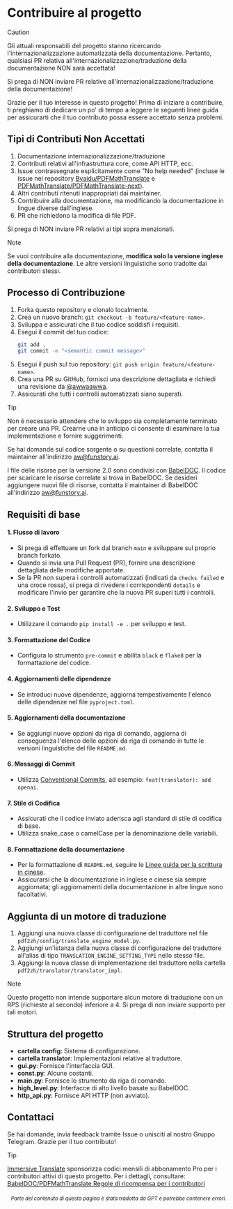 # Contribuire al progetto

> [!CAUTION]
>
> Gli attuali responsabili del progetto stanno ricercando l'internazionalizzazione automatizzata della documentazione. Pertanto, qualsiasi PR relativa all'internazionalizzazione/traduzione della documentazione NON sarà accettata!
>
> Si prega di NON inviare PR relative all'internazionalizzazione/traduzione della documentazione!

Grazie per il tuo interesse in questo progetto! Prima di iniziare a contribuire, ti preghiamo di dedicare un po' di tempo a leggere le seguenti linee guida per assicurarti che il tuo contributo possa essere accettato senza problemi.

## Tipi di Contributi Non Accettati

1. Documentazione internazionalizzazione/traduzione
2. Contributi relativi all'infrastruttura core, come API HTTP, ecc.
3. Issue contrassegnate esplicitamente come "No help needed" (incluse le issue nei repository [Byaidu/PDFMathTranslate](Byaidu/PDFMathTranslate) e [PDFMathTranslate/PDFMathTranslate-next](PDFMathTranslate/PDFMathTranslate-next)).
4. Altri contributi ritenuti inappropriati dai maintainer.
5. Contribuire alla documentazione, ma modificando la documentazione in lingue diverse dall'inglese.
6. PR che richiedono la modifica di file PDF.

Si prega di NON inviare PR relativi ai tipi sopra menzionati.

> [!NOTE]
>
> Se vuoi contribuire alla documentazione, **modifica solo la versione inglese della documentazione**. Le altre versioni linguistiche sono tradotte dai contributori stessi.

## Processo di Contribuzione

1. Forka questo repository e clonalo localmente.
2. Crea un nuovo branch: `git checkout -b feature/<feature-name>`.
3. Sviluppa e assicurati che il tuo codice soddisfi i requisiti.
4. Esegui il commit del tuo codice:
   ```bash
   git add .
   git commit -m "<semantic commit message>"
   ```
5. Esegui il push sul tuo repository: `git push origin feature/<feature-name>`.
6. Crea una PR su GitHub, fornisci una descrizione dettagliata e richiedi una revisione da [@awwaawwa](https://github.com/awwaawwa).
7. Assicurati che tutti i controlli automatizzati siano superati.

> [!TIP]
>
> Non è necessario attendere che lo sviluppo sia completamente terminato per creare una PR. Crearne una in anticipo ci consente di esaminare la tua implementazione e fornire suggerimenti.
>
> Se hai domande sul codice sorgente o su questioni correlate, contatta il maintainer all'indirizzo aw@funstory.ai.
>
> I file delle risorse per la versione 2.0 sono condivisi con [BabelDOC](https://github.com/funstory-ai/BabelDOC). Il codice per scaricare le risorse correlate si trova in BabelDOC. Se desideri aggiungere nuovi file di risorse, contatta il maintainer di BabelDOC all'indirizzo aw@funstory.ai.

## Requisiti di base

<h4 id="sop">1. Flusso di lavoro</h4>

   - Si prega di effettuare un fork dal branch `main` e sviluppare sul proprio branch forkato.
   - Quando si invia una Pull Request (PR), fornire una descrizione dettagliata delle modifiche apportate.
   - Se la PR non supera i controlli automatizzati (indicati da `checks failed` e una croce rossa), si prega di rivedere i corrispondenti `details` e modificare l'invio per garantire che la nuova PR superi tutti i controlli.


<h4 id="dev&test">2. Sviluppo e Test</h4>

   - Utilizzare il comando `pip install -e .` per sviluppo e test.


<h4 id="format">3. Formattazione del Codice</h4>

   - Configura lo strumento `pre-commit` e abilita `black` e `flake8` per la formattazione del codice.


<h4 id="requpdate">4. Aggiornamenti delle dipendenze</h4>

   - Se introduci nuove dipendenze, aggiorna tempestivamente l'elenco delle dipendenze nel file `pyproject.toml`.


<h4 id="docupdate">5. Aggiornamenti della documentazione</h4>

   - Se aggiungi nuove opzioni da riga di comando, aggiorna di conseguenza l'elenco delle opzioni da riga di comando in tutte le versioni linguistiche del file `README.md`.


<h4 id="commitmsg">6. Messaggi di Commit</h4>

   - Utilizza [Conventional Commits](https://www.conventionalcommits.org/en/v1.0.0/), ad esempio: `feat(translator): add openai`.


<h4 id="codestyle">7. Stile di Codifica</h4>

   - Assicurati che il codice inviato aderisca agli standard di stile di codifica di base.
   - Utilizza snake_case o camelCase per la denominazione delle variabili.


<h4 id="doctypo">8. Formattazione della documentazione</h4>

   - Per la formattazione di `README.md`, seguire le [Linee guida per la scrittura in cinese](https://github.com/sparanoid/chinese-copywriting-guidelines).
   - Assicurarsi che la documentazione in inglese e cinese sia sempre aggiornata; gli aggiornamenti della documentazione in altre lingue sono facoltativi.

## Aggiunta di un motore di traduzione

1. Aggiungi una nuova classe di configurazione del traduttore nel file `pdf2zh/config/translate_engine_model.py`.
2. Aggiungi un'istanza della nuova classe di configurazione del traduttore all'alias di tipo `TRANSLATION_ENGINE_SETTING_TYPE` nello stesso file.
3. Aggiungi la nuova classe di implementazione del traduttore nella cartella `pdf2zh/translator/translator_impl`.

> [!NOTE]
>
> Questo progetto non intende supportare alcun motore di traduzione con un RPS (richieste al secondo) inferiore a 4. Si prega di non inviare supporto per tali motori.

## Struttura del progetto

- **cartella config**: Sistema di configurazione.
- **cartella translator**: Implementazioni relative al traduttore.
- **gui.py**: Fornisce l'interfaccia GUI.
- **const.py**: Alcune costanti.
- **main.py**: Fornisce lo strumento da riga di comando.
- **high_level.py**: Interfacce di alto livello basate su BabelDOC.
- **http_api.py**: Fornisce API HTTP (non avviato).

## Contattaci

Se hai domande, invia feedback tramite Issue o unisciti al nostro Gruppo Telegram. Grazie per il tuo contributo!

> [!TIP]
>
> [Immersive Translate](https://immersivetranslate.com) sponsorizza codici mensili di abbonamento Pro per i contributori attivi di questo progetto. Per i dettagli, consultare: [BabelDOC/PDFMathTranslate Regole di ricompensa per i contributori](https://funstory-ai.github.io/BabelDOC/CONTRIBUTOR_REWARD/)

<div align="right"> 
<h6><small>Parte del contenuto di questa pagina è stata tradotta da GPT e potrebbe contenere errori.</small></h6>